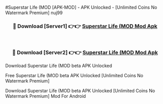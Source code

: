 #Superstar Life (MOD [APK-MOD] - APK Unlocked - [Unlimited Coins No Watermark Premium] nuj99



<div align="center">

<h3>🔴 Download [Server1] 👉👉 <a href="https://momento.my/?title=Superstar_Life_(MOD">Superstar Life (MOD Mod Apk</a></h3><br>

<h3>🔴 Download [Server2] 👉👉 <a href="https://momento.my/?title=Superstar_Life_(MOD">Superstar Life (MOD Mod Apk</a></h3>
</div>



Download Superstar Life (MOD beta APK Unlocked

Free Superstar Life (MOD beta APK Unlocked [Unlimited Coins No Watermark Premium]

Download Superstar Life (MOD beta APK Unlocked [Unlimited Coins No Watermark Premium] Mod For Android
